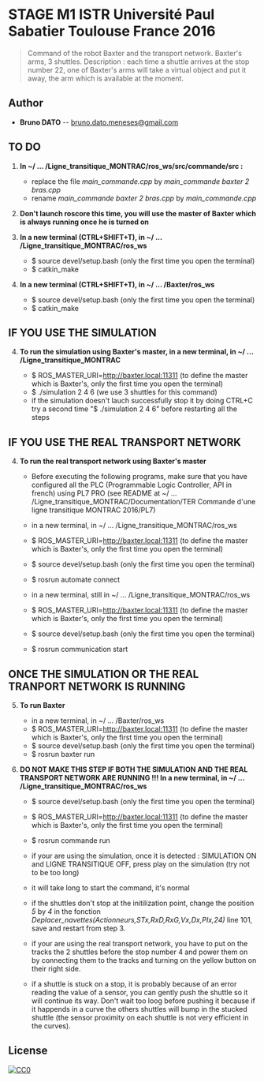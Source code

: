# STAGE M1 ISTR Université Paul Sabatier Toulouse France 2016

> Command of the robot Baxter and the transport network.
> Baxter's arms, 3 shuttles.
> Description : each time a shuttle arrives at the stop number 22, one of Baxter's arms will take a virtual object and put it away, the arm which is available at the moment.

## Author

- __Bruno DATO__ -- bruno.dato.meneses@gmail.com


## TO DO

1. **In ~/ ... /Ligne_transitique_MONTRAC/ros_ws/src/commande/src :**

	- replace the file *main_commande.cpp* by *main_commande baxter 2 bras.cpp*
	- rename *main_commande baxter 2 bras.cpp* by *main_commande.cpp*


2. **Don't launch roscore this time, you will use the master of Baxter which is always running once he is turned on**


3. **In a new terminal (CTRL+SHIFT+T), in ~/ ... /Ligne_transitique_MONTRAC/ros_ws**

	- $ source devel/setup.bash	(only the first time you open the terminal)
	- $ catkin_make

3. **In a new terminal (CTRL+SHIFT+T), in ~/ ... /Baxter/ros_ws**

	- $ source devel/setup.bash	(only the first time you open the terminal)
	- $ catkin_make



## IF YOU USE THE SIMULATION

4. **To run the simulation using Baxter's master, in a new terminal, in ~/ ... /Ligne_transitique_MONTRAC**

	- $ ROS_MASTER_URI=http://baxter.local:11311	(to define the master which is Baxter's, only the first time you open the terminal)
	- $ ./simulation  2 4 6		(we use 3 shuttles for this command)
	- if the simulation doesn't lauch successfully stop it by doing CTRL+C try a second time "$ ./simulation 2 4 6" before restarting all the steps


## IF YOU USE THE REAL TRANSPORT NETWORK

4. **To run the real transport network using Baxter's master**

	- Before executing the following programs, make sure that you have configured all the PLC (Programmable Logic Controller, API in french) using PL7 PRO (see README at ~/ ... /Ligne_transitique_MONTRAC/Documentation/TER Commande d'une ligne transitique MONTRAC 2016/PL7)

	- in a new terminal, in ~/ ... /Ligne_transitique_MONTRAC/ros_ws
	- $ ROS_MASTER_URI=http://baxter.local:11311	(to define the master which is Baxter's, only the first time you open the terminal)
	- $ source devel/setup.bash	(only the first time you open the terminal)
	- $ rosrun automate connect

	- in a new terminal, still in ~/ ... /Ligne_transitique_MONTRAC/ros_ws 
	- $ ROS_MASTER_URI=http://baxter.local:11311	(to define the master which is Baxter's, only the first time you open the terminal)
	- $ source devel/setup.bash	(only the first time you open the terminal)
	- $ rosrun communication start


## ONCE THE SIMULATION OR THE REAL TRANPORT NETWORK IS RUNNING

5. **To run Baxter**

	- in a new terminal, in ~/ ... /Baxter/ros_ws
	- $ ROS_MASTER_URI=http://baxter.local:11311	(to define the master which is Baxter's, only the first time you open the terminal)
	- $ source devel/setup.bash	(only the first time you open the terminal)
	- $ rosrun baxter run

	

6. **DO NOT MAKE THIS STEP IF BOTH THE SIMULATION AND THE REAL TRANSPORT NETWORK ARE RUNNING !!! In a new terminal, in ~/ ... /Ligne_transitique_MONTRAC/ros_ws**

	- $ source devel/setup.bash	(only the first time you open the terminal)
	- $ ROS_MASTER_URI=http://baxter.local:11311	(to define the master which is Baxter's, only the first time you open the terminal)
	- $ rosrun commande run

	- if your are using the simulation, once it is detected :  SIMULATION ON and LIGNE TRANSITIQUE OFF, press play on the simulation (try not to be too long)
	- it will take long to start the command, it's normal 
	- if the shuttles don't stop at the initilization point, change the position *5* by *4* in the fonction *Deplacer_navettes(Actionneurs,STx,RxD,RxG,Vx,Dx,PIx,24)* line 101, save and restart from step 3.

	- if your are using the real transport network, you have to put on the tracks the 2 shuttles before the stop number 4 and power them on by connecting them to the tracks and turning on the yellow button on their right side.

	- if a shuttle is stuck on a stop, it is probably because of an error reading the value of a sensor, you can gently push the shuttle so it will continue its way. Don't wait too loog before pushing it because if it happends in a curve the others shuttles will bump in the stucked shuttle (the sensor proximity on each shuttle is not very efficient in the curves).


## License

[![CC0](https://licensebuttons.net/p/zero/1.0/88x31.png)](http://creativecommons.org/publicdomain/zero/1.0/)
